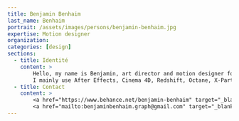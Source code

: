 ```yaml
---
title: Benjamin Benhaim
last_name: Benhaim
portrait: /assets/images/persons/benjamin-benhaim.jpg
expertise: Motion designer
organization:
categories: [design]
sections:
  - title: Identité
    content: >
        Hello, my name is Benjamin, art director and motion designer for almost 4 years. During which I worked on animation, branding and vfx.
        I mainly use After Effects, Cinema 4D, Redshift, Octane, X-Particles, ZBrush and learn Houdini!
  - title: Contact
    content: >
        <a href="https://www.behance.net/benjamin-benhaim" target="_blank" rel="noreferrer">Site</a> –
        <a href="mailto:benjaminbenhaim.graph@gmail.com" target="_blank" rel="noreferrer">Mail</a>
---
```

